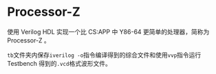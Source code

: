 # Processor-Z
使用 Verilog HDL 实现一个比 CS:APP 中 Y86-64 更简单的处理器，简称为 Processor-Z 。


`tb`文件夹内保存`iverilog -o`指令编译得到的综合文件和使用`vvp`指令运行 Testbench 得到的`.vcd`格式波形文件。
